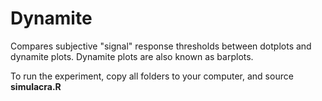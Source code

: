 # Dynamite

Compares subjective "signal" response thresholds between dotplots and dynamite plots. Dynamite plots are also known as barplots.

To run the experiment, copy all folders to your computer, and source __simulacra.R__
